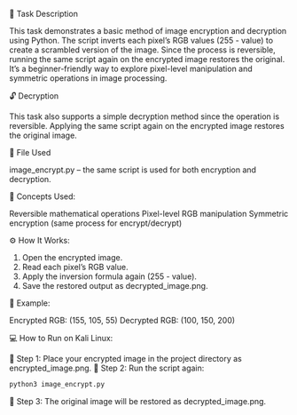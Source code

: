 🔐 Task Description

This task demonstrates a basic method of image encryption and decryption using Python. The script inverts each pixel’s RGB values (255 - value) to create a scrambled version of the image. Since the process is reversible, running the same script again on the encrypted image restores the original. It’s a beginner-friendly way to explore pixel-level manipulation and symmetric operations in image processing.

🔓 Decryption

This task also supports a simple decryption method since the operation is reversible. Applying the same script again on the encrypted image restores the original image.

📁 File Used

image_encrypt.py – the same script is used for both encryption and decryption.

🧠 Concepts Used:

Reversible mathematical operations
Pixel-level RGB manipulation
Symmetric encryption (same process for encrypt/decrypt)

⚙️ How It Works:

1. Open the encrypted image.
2. Read each pixel’s RGB value.
3. Apply the inversion formula again (255 - value).
4. Save the restored output as decrypted_image.png.

🔄 Example:

Encrypted RGB: (155, 105, 55)
Decrypted RGB: (100, 150, 200)

💻 How to Run on Kali Linux:

🔸 Step 1: Place your encrypted image in the project directory as encrypted_image.png.
🔸 Step 2: Run the script again:
```bash
python3 image_encrypt.py
 ```
🔸 Step 3: The original image will be restored as decrypted_image.png.
